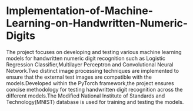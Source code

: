 # Implementation-of-Machine-Learning-on-Handwritten-Numeric-Digits
The project focuses on developing and testing various machine learning models for handwritten numeric digit recognition such as Logistic Regression Classifier,Multilayer Perceptron and Convolutional Neural Network.Two distinct image processing techniques are implemented to ensure that the external test images are compatible with the models.Developed within the PyTorch framework,the project ensures concise methodology for testing handwritten digit recognition across the different models.The Modified National Institute of Standards and Technology(MNIST) database is used for training and testing the models.

